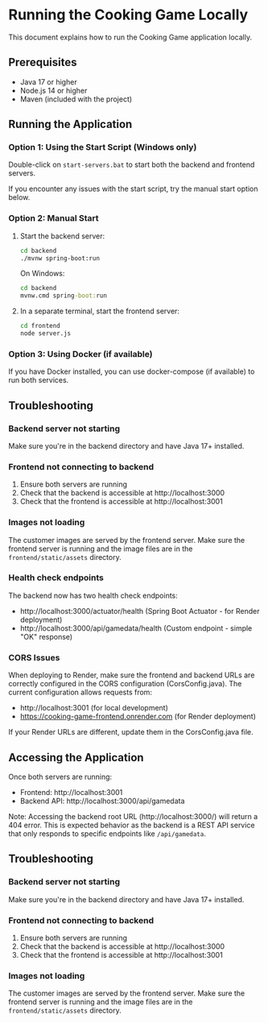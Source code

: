 # Running the Cooking Game Locally

This document explains how to run the Cooking Game application locally.

## Prerequisites

- Java 17 or higher
- Node.js 14 or higher
- Maven (included with the project)

## Running the Application

### Option 1: Using the Start Script (Windows only)

Double-click on `start-servers.bat` to start both the backend and frontend servers.

If you encounter any issues with the start script, try the manual start option below.

### Option 2: Manual Start

1. Start the backend server:
   ```bash
   cd backend
   ./mvnw spring-boot:run
   ```
   On Windows:
   ```cmd
   cd backend
   mvnw.cmd spring-boot:run
   ```

2. In a separate terminal, start the frontend server:
   ```bash
   cd frontend
   node server.js
   ```

### Option 3: Using Docker (if available)

If you have Docker installed, you can use docker-compose (if available) to run both services.

## Troubleshooting

### Backend server not starting

Make sure you're in the backend directory and have Java 17+ installed.

### Frontend not connecting to backend

1. Ensure both servers are running
2. Check that the backend is accessible at http://localhost:3000
3. Check that the frontend is accessible at http://localhost:3001

### Images not loading

The customer images are served by the frontend server. Make sure the frontend server is running and the image files are in the `frontend/static/assets` directory.

### Health check endpoints

The backend now has two health check endpoints:
- http://localhost:3000/actuator/health (Spring Boot Actuator - for Render deployment)
- http://localhost:3000/api/gamedata/health (Custom endpoint - simple "OK" response)

### CORS Issues

When deploying to Render, make sure the frontend and backend URLs are correctly configured in the CORS configuration (CorsConfig.java). The current configuration allows requests from:
- http://localhost:3001 (for local development)
- https://cooking-game-frontend.onrender.com (for Render deployment)

If your Render URLs are different, update them in the CorsConfig.java file.

## Accessing the Application

Once both servers are running:

- Frontend: http://localhost:3001
- Backend API: http://localhost:3000/api/gamedata

Note: Accessing the backend root URL (http://localhost:3000/) will return a 404 error. This is expected behavior as the backend is a REST API service that only responds to specific endpoints like `/api/gamedata`.

## Troubleshooting

### Backend server not starting

Make sure you're in the backend directory and have Java 17+ installed.

### Frontend not connecting to backend

1. Ensure both servers are running
2. Check that the backend is accessible at http://localhost:3000
3. Check that the frontend is accessible at http://localhost:3001

### Images not loading

The customer images are served by the frontend server. Make sure the frontend server is running and the image files are in the `frontend/static/assets` directory.